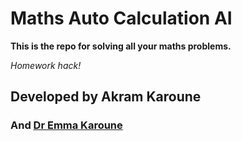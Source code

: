# Maths Auto Calculation AI

**This is the repo for solving all your maths problems.**

*Homework hack!*

## Developed by Akram Karoune
### And [Dr Emma Karoune](https://www.turing.ac.uk/people/research-associates/emma-karoune)
